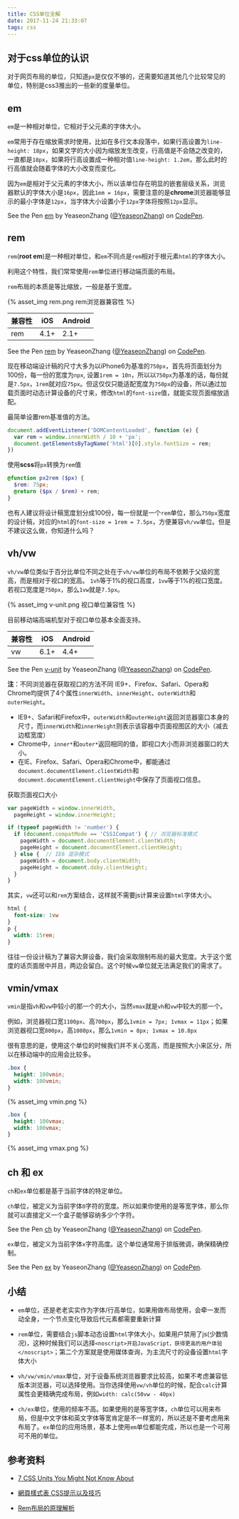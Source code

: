 ```yaml
---
title: CSS单位全解
date: 2017-11-24 21:33:07
tags: css
---
```


## 对于css单位的认识

对于网页布局的单位，只知道`px`是仅仅不够的，还需要知道其他几个比较常见的单位，特别是css3推出的一些新的度量单位。

<!-- more -->

## em

`em`是一种相对单位，它相对于父元素的字体大小。

`em`常用于存在缩放需求时使用，比如在多行文本段落中，如果行高设置为`line-height: 18px`，如果文字的大小因为缩放发生改变，行高值是不会随之改变的，一直都是`18px`，如果将行高设置成一种相对值`line-height: 1.2em`，那么此时的行高值就会随着字体的大小改变而变化。

因为`em`是相对于父元素的字体大小，所以该单位存在明显的嵌套层级关系，浏览器默认的字体大小是`16px`，因此`1em = 16px`，需要注意的是**chrome**浏览器能够显示的最小字体是`12px`，当字体大小设置小于`12px`字体将按照`12px`显示。

<p data-height="265" data-theme-id="0" data-slug-hash="MOowbV" data-default-tab="jjresult" data-user="YeaseonZhang" data-embed-version="2" data-pen-title="em" class="codepen">See the Pen <a href="https://codepen.io/YeaseonZhang/pen/MOowbV/">em</a> by YeaseonZhang (<a href="https://codepen.io/YeaseonZhang">@YeaseonZhang</a>) on <a href="https://codepen.io">CodePen</a>.</p>
<script async src="https://production-assets.codepen.io/assets/embed/ei.js"></script>

## rem

`rem`(**root em**)是一种相对单位，和`em`不同点是`rem`相对于根元素`html`的字体大小。

利用这个特性，我们常常使用`rem`单位进行移动端页面的布局。

`rem`布局的本质是等比缩放，一般是基于宽度。

{% asset_img rem.png rem浏览器兼容性 %}


兼容性 | iOS | Android
---------|----------|---------
 rem | 4.1+ | 2.1+

<p data-height="265" data-theme-id="0" data-slug-hash="YEQmjJ" data-default-tab="result" data-user="YeaseonZhang" data-embed-version="2" data-pen-title="rem" class="codepen">See the Pen <a href="https://codepen.io/YeaseonZhang/pen/YEQmjJ/">rem</a> by YeaseonZhang (<a href="https://codepen.io/YeaseonZhang">@YeaseonZhang</a>) on <a href="https://codepen.io">CodePen</a>.</p>
<script async src="https://production-assets.codepen.io/assetsi/embed/ei.js"></script>

现在移动端设计稿的尺寸大多为以iPhone6为基准的`750px`，首先将页面划分为100份，每一份的宽度为`npx`, 设置`1rem = 10n`，所以以`750px`为基准的话，每份就是`7.5px`，`1rem`就对应`75px`。但这仅仅只能适配宽度为`750px`的设备，所以通过加载页面时动态计算设备的尺寸来，修改`html`的`font-size`值，就能实现页面缩放适配。

最简单设置rem基准值的方法。
```js
document.addEventListener('DOMContentLoaded', function (e) {
  var rem = window.innerWidth / 10 + 'px';
  document.getElementsByTagName('html')[0].style.fontSize = rem;
})
```
使用**scss**将`px`转换为`rem`值
```scss
@function px2rem ($px) {
  $rem: 75px;
  @return ($px / $rem) + rem;
}
```

也有人建议将设计稿宽度划分成100份，每一份就是一个`rem`单位，那么`750px`宽度的设计稿，对应的`html`的`font-size = 1rem = 7.5px`，方便兼容`vh/vw`单位。但是不建议这么做，你知道什么吗？

## vh/vw

`vh/vw`单位类似于百分比单位不同之处在于`vh/vw`单位的布局不依赖于父级的宽高，而是相对于视口的宽高。
`1vh`等于1%的视口高度，`1vw`等于1%的视口宽度。若视口宽度是`750px`，那么`1vw`就是`7.5px`。

{% asset_img v-unit.png 视口单位兼容性 %}

目前移动端高端机型对于视口单位基本全面支持。

兼容性 | iOS | Android
---------|----------|---------
 vw | 6.1+ | 4.4+

<p data-height="705" data-theme-id="0" data-slug-hash="JOvLOy" data-default-tab="result" data-user="YeaseonZhang" data-embed-version="2" data-pen-title="v-unit" class="codepen">See the Pen <a href="https://codepen.io/YeaseonZhang/pen/JOvLOy/">v-unit</a> by YeaseonZhang (<a href="https://codepen.io/YeaseonZhang">@YeaseonZhang</a>) on <a href="https://codepen.io">CodePen</a>.</p>
<script async src="https://production-assets.codepen.io/assets/embed/ei.js"></script>


**注**：不同浏览器在获取视口的方法不同
IE9+、Firefox、Safari、Opera和Chrome均提供了4个属性`innerWidth`、`innerHeight`、`outerWidth`和`outerHeight`。

+ IE9+、Safari和Firefox中，`outerWidth`和`outerHeight`返回浏览器窗口本身的尺寸，而`innerWidth`和`innerHeight`则表示该容器中页面视图区的大小（减去边框宽度）
+ Chrome中，`inner*`和`outer*`返回相同的值，即视口大小而非浏览器窗口的大小。
+ 在IE、Firefox、Safari、Opera和Chrome中，都能通过`document.documentElement.clientWidth`和`document.documentElement.clientHeight`中保存了页面视口信息。

获取页面视口大小
```js
var pageWidth = window.innerWidth,
  pageHeight = window.innerHeight;

if (typeof pageWidth != 'number') {
  if (document.compatMode == 'CSS1Compat') { // 浏览器标准模式
    pageWidth = document.documentElement.clientWidth;
    pageHeight = document.documentElement.clientHeight;
  } else {  // IE6 混杂模式
    pageWidth = document.body.clientWidth;
    pageHeight = document.doby.clientHeight;
  }
}
```
其实，`vw`还可以和`rem`方案结合，这样就不需要js计算来设置`html`字体大小。
```css
html {
  font-size: 1vw
}
p {
  width: 15rem;
}
```

往往一份设计稿为了兼容大屏设备，我们会采取限制布局的最大宽度。大于这个宽度的话页面居中并且，两边会留白。这个时候`vw`单位就无法满足我们的需求了。

## vmin/vmax

`vmin`是指`vh`和`vw`中较小的那一个的大小，当然`vmax`就是`vh`和`vw`中较大的那一个。

例如，浏览器视口宽`1100px`、高`700px`，那么`1vmin = 7px; 1vmax = 11px`；如果浏览器视口宽`800px`，高`1080px`，那么`1vmin = 8px; 1vmax = 10.8px`

很有意思的是，使用这个单位的时候我们并不关心宽高，而是按照大小来区分，所以在移动端中的应用会比较多。

```css
.box {
  height: 100vmin;
  width: 100vmin;
}
```
{% asset_img vmin.png %}

```css
.box {
  height: 100vmax;
  width: 100vmax;
}
```
{% asset_img vmax.png %}

## ch 和 ex

`ch`和`ex`单位都是基于当前字体的特定单位。

`ch`单位，被定义为当前字体`0`字符的宽度。所以如果你使用的是等宽字体，那么你就可以直接定义一个盒子能够容纳多少个字符。

<p data-height="265" data-theme-id="0" data-slug-hash="EbLLPQ" data-default-tab="result" data-user="YeaseonZhang" data-embed-version="2" data-pen-title="ch" class="codepen">See the Pen <a href="https://codepen.io/YeaseonZhang/pen/EbLLPQ/">ch</a> by YeaseonZhang (<a href="https://codepen.io/YeaseonZhang">@YeaseonZhang</a>) on <a href="https://codepen.io">CodePen</a>.</p>
<script async src="https://production-assets.codepen.io/assets/embed/ei.js"></script>

`ex`单位，被定义为当前字体`x`字符高度。这个单位通常用于排版微调，确保精确控制。

<p data-height="265" data-theme-id="0" data-slug-hash="WXJJMR" data-default-tab="css,result" data-user="YeaseonZhang" data-embed-version="2" data-pen-title="ex" class="codepen">See the Pen <a href="https://codepen.io/YeaseonZhang/pen/WXJJMR/">ex</a> by YeaseonZhang (<a href="https://codepen.io/YeaseonZhang">@YeaseonZhang</a>) on <a href="https://codepen.io">CodePen</a>.</p>
<script async src="https://production-assets.codepen.io/assets/embed/ei.js"></script>

## 小结

+ `em`单位，还是老老实实作为字体/行高单位，如果用做布局使用，会牵一发而动全身，一个节点变化导致后代元素都需要重新计算

+ `rem`单位，需要结合`js`脚本动态设置`html`字体大小，如果用户禁用了js(少数情况)，这种时候我们可以选择`<noscript>开启JavaScript，获得更高的用户体验</noscript>`；第二个方案就是使用媒体查询，为主流尺寸的设备设置`html`字体大小

+ `vh/vw/vmin/vmax`单位，对于设备系统浏览器要求比较高，如果不考虑兼容低版本浏览器，可以选择使用。当你选择使用`vw/vh`单位的时候，配合`calc`计算属性会更精确完成布局，例如`width: calc(50vw - 40px)`

+ `ch/ex`单位，使用的频率不高。如果使用的是等宽字体，`ch`单位可以用来布局，但是中文字体和英文字体等宽肯定是不一样宽的，所以还是不要考虑用来布局了。`ex`单位的应用场景，基本上使用`em`单位都能完成，所以也是一个可用可不用的单位。

## 参考资料
+ [7 CSS Units You Might Not Know About](https://webdesign.tutsplus.com/articles/7-css-units-you-might-not-know-about--cms-22573)

+ [網頁樣式表 CSS提示以及技巧](https://www.w3.org/Style/Examples/007/units.zh_HK.html)
+ [Rem布局的原理解析](http://yanhaijing.com/css/2017/09/29/principle-of-rem-layout/)
